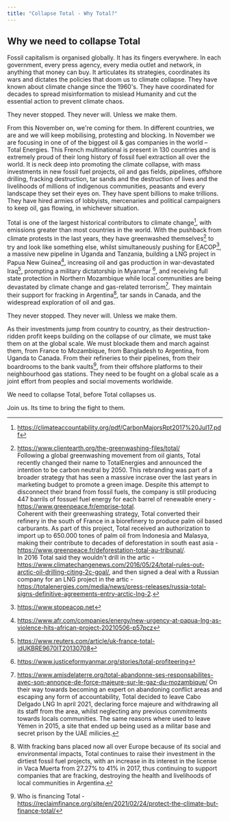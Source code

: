 ```yaml
---
title: "Collapse Total - Why Total?"
---
```


## Why we need to collapse Total

Fossil capitalism is organised globally. It has its fingers everywhere. In each government, every press agency, every media outlet and network, in anything that money can buy. It articulates its strategies, coordinates its wars and dictates the policies that doom us to climate collapse. They have known about climate change since the 1960's. They have coordinated for decades to spread misinformation to mislead Humanity and cut the essential action to prevent climate chaos.  

They never stopped. They never will. Unless we make them.  

From this November on, we're coming for them. In different countries, we are and we will keep mobilising, protesting and blocking. In November we are focusing in one of of the biggest oil & gas companies in the world – Total Energies. This French multinational is present in 130 countries and is extremely proud of their long history of fossil fuel extraction all over the world. It is neck deep into promoting the climate collapse, with mass investments in new fossil fuel projects, oil and gas fields, pipelines, offshore drilling, fracking destruction, tar sands and the destruction of lives and the livelihoods of millions of indigenous communities, peasants and every landscape they set their eyes on. They have spent billions to make trillions. They have hired armies of lobbyists, mercenaries and political campaigners to keep oil, gas flowing, in whichever situation.  

Total is one of the largest historical contributors to climate change[^1], with emissions greater than most countries in the world. With the pushback from climate protests in the last years, they have greenwashed themselves[^2] to try and look like something else, whilst simultaneously pushing for EACOP[^3], a massive new pipeline in Uganda and Tanzania, building a LNG project in Papua New Guinea[^4], increasing oil and gas production in war-devastated Iraq[^5], prompting a military dictatorship in Myanmar [^6], and receiving full state protection in Northern Mozambique while local communities are being devastated by climate change and gas-related terrorism[^7]. They maintain their support for fracking in Argentina[^8], tar sands in Canada, and the widespread exploration of oil and gas.  

They never stopped. They never will. Unless we make them.  

As their investments jump from country to country, as their destruction-ridden profit keeps building on the collapse of our climate, we must take them on at the global scale. We must blockade them and march against them, from France to Mozambique, from Bangladesh to Argentina, from Uganda to Canada.  From their refineries to their pipelines, from their boardrooms to the bank vaults[^9], from their offshore platforms to their neighbourhood gas stations. They need to be fought on a global scale as a joint effort from peoples and social movements worldwide.  

We need to collapse Total, before Total collapses us.  

Join us. Its time to bring the fight to them.  

[^1]: https://climateaccountability.org/pdf/CarbonMajorsRpt2017%20Jul17.pdf  
[^2]: https://www.clientearth.org/the-greenwashing-files/total/  
Following a global greenwashing movement from oil giants, Total recently changed their name to TotalEnergies and announced the intention to be carbon neutral by 2050. This rebranding was part of a broader strategy that has seen a  massive incrase over the last years in marketing budget to promote a green image. Despite this attempt to disconnect their brand from fossil fuels, the company is still producing 447 barrils of fossuel fuel energy for each barrel of renewable enery - https://www.greenpeace.fr/emprise-total.  
Coherent with their greenwashing strategy, Total converted their refinery in the south of France in a biorefinery to produce palm oil based carburants. As part of this project, Total received an authorization to import up to 650.000 tones of palm oil from Indonesia and Malasya, making their contribute to decades of deforestation in south east asia - https://www.greenpeace.fr/deforestation-total-au-tribunal/.  
In 2016 Total said they wouldn't drill in the artic - https://www.climatechangenews.com/2016/05/24/total-rules-out-arctic-oil-drilling-citing-2c-goal/, and then signed a deal with a Russian company for an LNG project in the artic - https://totalenergies.com/media/news/press-releases/russia-total-signs-definitive-agreements-entry-arctic-lng-2.
[^3]: https://www.stopeacop.net  
[^4]: https://www.afr.com/companies/energy/new-urgency-at-papua-lng-as-violence-hits-african-project-20210506-p57pcz  
[^5]: https://www.reuters.com/article/uk-france-total-idUKBRE9670IT20130708  
[^6]: https://www.justiceformyanmar.org/stories/total-profiteering  
[^7]: https://www.amisdelaterre.org/total-abandonne-ses-responsabilites-avec-son-annonce-de-force-majeure-sur-le-gaz-du-mozambique/ On their way towards becoming an expert on abandoning conflict areas and escaping any form of accountability, Total decided to leave Cabo Delgado LNG In april 2021, declaring force majeure and withdrawing all its staff from the area, whilst neglecting any previous commitments towards locals communities. The same reasons where used to leave Yémen in 2015, a site that ended up being used as a militar base and secret prison by the UAE milicies.  
[^8]: With fracking bans placed now all over Europe because of its social and environmental impacts, Total continues to raise their investment in the dirtiest fossil fuel projects, with an increase in its interest in the license in Vaca Muerta from 27.27% to 41% in 2017, thus continuing to support companies that are fracking, destroying the health and livelihoods of local communities in Argentina.
[^9]: Who is financing Total - https://reclaimfinance.org/site/en/2021/02/24/protect-the-climate-but-finance-total/  
